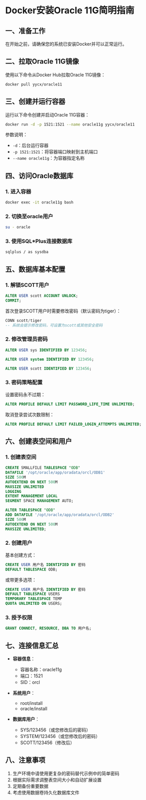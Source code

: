 # Docker安装Oracle 11G简明指南

## 一、准备工作

在开始之前，请确保您的系统已安装Docker并可以正常运行。

## 二、拉取Oracle 11G镜像

使用以下命令从Docker Hub拉取Oracle 11G镜像：

```bash
docker pull yycx/oracle11
```

## 三、创建并运行容器

运行以下命令创建并启动Oracle 11G容器：

```bash
docker run -d -p 1521:1521 --name oracle11g yycx/oracle11
```

参数说明：
- `-d`：后台运行容器
- `-p 1521:1521`：将容器端口映射到主机端口
- `--name oracle11g`：为容器指定名称

## 四、访问Oracle数据库

### 1. 进入容器

```bash
docker exec -it oracle11g bash
```

### 2. 切换至oracle用户

```bash
su - oracle
```

### 3. 使用SQL*Plus连接数据库

```bash
sqlplus / as sysdba
```

## 五、数据库基本配置

### 1. 解锁SCOTT用户

```sql
ALTER USER scott ACCOUNT UNLOCK;
COMMIT;
```

首次登录SCOTT用户时需要修改密码（默认密码为tiger）：

```sql
CONN scott/tiger
-- 系统会提示修改密码，可设置为scott或其他安全密码
```

### 2. 修改管理员密码

```sql
ALTER USER sys IDENTIFIED BY 123456;

ALTER USER system IDENTIFIED BY 123456;

ALTER USER scott IDENTIFIED BY 123456;
```

### 3. 密码策略配置

设置密码永不过期：

```sql
ALTER PROFILE DEFAULT LIMIT PASSWORD_LIFE_TIME UNLIMITED;
```

取消登录尝试次数限制：

```sql
ALTER PROFILE DEFAULT LIMIT FAILED_LOGIN_ATTEMPTS UNLIMITED;
```

## 六、创建表空间和用户

### 1. 创建表空间

```sql
CREATE SMALLFILE TABLESPACE "ODB" 
DATAFILE '/opt/oracle/app/oradata/orcl/ODB1' 
SIZE 500M 
AUTOEXTEND ON NEXT 500M 
MAXSIZE UNLIMITED 
LOGGING 
EXTENT MANAGEMENT LOCAL 
SEGMENT SPACE MANAGEMENT AUTO;

ALTER TABLESPACE "ODB" 
ADD DATAFILE '/opt/oracle/app/oradata/orcl/ODB2' 
SIZE 500M 
AUTOEXTEND ON NEXT 500M 
MAXSIZE UNLIMITED;
```

### 2. 创建用户

基本创建方式：

```sql
CREATE USER 用户名 IDENTIFIED BY 密码 
DEFAULT TABLESPACE ODB;
```

或带更多选项：

```sql
CREATE USER 用户名 IDENTIFIED BY 密码
DEFAULT TABLESPACE USERS
TEMPORARY TABLESPACE TEMP
QUOTA UNLIMITED ON USERS;
```

### 3. 授予权限

```sql
GRANT CONNECT, RESOURCE, DBA TO 用户名;
```

## 七、连接信息汇总

- **容器信息**：
  - 容器名称：oracle11g
  - 端口：1521
  - SID：orcl

- **系统用户**：
  - root/install
  - oracle/install

- **数据库用户**：
  - SYS/123456（或您修改后的密码）
  - SYSTEM/123456（或您修改后的密码）
  - SCOTT/123456（修改后）

## 八、注意事项

1. 生产环境中请使用更复杂的密码替代示例中的简单密码
2. 根据实际需求调整表空间大小和自动扩展设置
3. 定期备份重要数据
4. 考虑使用数据卷持久化数据库文件
